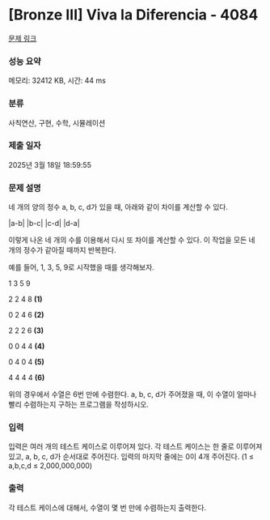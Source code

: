 # [Bronze III] Viva la Diferencia - 4084 

[문제 링크](https://www.acmicpc.net/problem/4084) 

### 성능 요약

메모리: 32412 KB, 시간: 44 ms

### 분류

사칙연산, 구현, 수학, 시뮬레이션

### 제출 일자

2025년 3월 18일 18:59:55

### 문제 설명

<p>네 개의 양의 정수 a, b, c, d가 있을 때, 아래와 같이 차이를 계산할 수 있다.</p>

<p>|a-b| |b-c| |c-d| |d-a|</p>

<p>이렇게 나온 네 개의 수를 이용해서 다시 또 차이를 계산할 수 있다. 이 작업을 모든 네 개의 정수가 같아질 때까지 반복한다.</p>

<p>예를 들어, 1, 3, 5, 9로 시작했을 때를 생각해보자.</p>

<p>1 3 5 9</p>

<p>2 2 4 8 <strong>(1)</strong></p>

<p>0 2 4 6 <strong>(2)</strong></p>

<p>2 2 2 6 <strong>(3)</strong></p>

<p>0 0 4 4 <strong>(4)</strong></p>

<p>0 4 0 4 <strong>(5)</strong></p>

<p>4 4 4 4 <strong>(6)</strong></p>

<p>위의 경우에서 수열은 6번 만에 수렴한다. a, b, c, d가 주어졌을 때, 이 수열이 얼마나 빨리 수렴하는지 구하는 프로그램을 작성하시오.</p>

### 입력 

 <p>입력은 여러 개의 테스트 케이스로 이루어져 있다. 각 테스트 케이스는 한 줄로 이루어져 있고, a, b, c, d가 순서대로 주어진다. 입력의 마지막 줄에는 0이 4개 주어진다. (1 ≤ a,b,c,d ≤ 2,000,000,000)</p>

### 출력 

 <p>각 테스트 케이스에 대해서, 수열이 몇 번 만에 수렴하는지 출력한다.</p>

